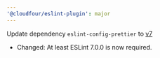 ```yaml
---
'@cloudfour/eslint-plugin': major
---
```


Update dependency `eslint-config-prettier` to [v7](https://togithub.com/prettier/eslint-config-prettier/blob/master/CHANGELOG.md#Version-700-2020-12-05)

- Changed: At least ESLint 7.0.0 is now required.
